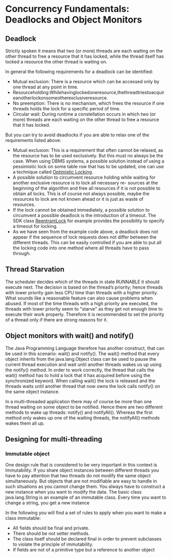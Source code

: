 # Concurrency Fundamentals: Deadlocks and Object Monitors

## Deadlock

Strictly spoken it means that two (or more) threads are each waiting on the other thread to free a resource that it has locked, while the thread itself has locked a resource the other thread is waiting on.

In general the following requirements for a deadlock can be identified:
- Mutual exclusion: There is a resource which can be accessed only by one thread at any point in time.
- Resourceholding:Whilehavinglockedoneresource,thethreadtriestoacquireanotherlockonsomeotherexclusiveresource.
- No preemption: There is no mechanism, which frees the resource if one threads holds the lock for a specific period of time.
- Circular wait: During runtime a constellation occurs in which two (or more) threads are each waiting on the other thread to free a resource that it has locked.

But you can try to avoid deadlocks if you are able to relax one of the requirements listed above:
- Mutual exclusion: This is a requirement that often cannot be relaxed, as the resource has to be used exclusively. But this must no always be the case. When using DBMS systems, a possible solution instead of using a pessimistic lock on some table row that has to be updated, one can use a technique called [Optimistic Locking]("https://en.wikipedia.org/wiki/Optimistic_concurrency_control").
- A possible solution to circumvent resource holding while waiting for another exclusive resource is to lock all necessary re- sources at the beginning of the algorithm and free all resources if it is not possible to obtain all locks. This is of course not always possible, maybe the resources to lock are not known ahead or it is just as waste of resources.
- If the lock cannot be obtained immediately, a possible solution to circumvent a possible deadlock is the introduction of a timeout. The SDK class [ReentrantLock]("https://docs.oracle.com/javase/7/docs/api/java/util/concurrent/locks/ReentrantLock.html") for example provides the possibility to specify a timeout for locking.
- As we have seen from the example code above, a deadlock does not appear if the sequence of lock requests does not differ between the different threads. This can be easily controlled if you are able to put all the locking code into one method where all threads have to pass through.

##  Thread Starvation

The scheduler decides which of the threads in state RUNNABLE it should execute next. The decision is based on the thread’s priority; hence threads with lower priority gain less CPU time than threads with a higher priority. What sounds like a reasonable feature can also cause problems when abused. If most of the time threads with a high priority are executed, the threads with lower priority seem to "starve" as they get not enough time to execute their work properly. Therefore it is recommended to set the priority of a thread only if there are strong reasons for it.

## Object monitors with wait() and notify()

The Java Programming Language therefore has another construct, that can be used in this scenario: wait() and notify(). The wait() method that every object inherits from the java.lang.Object class can be used to pause the current thread execution and wait until another threads wakes us up using the notify() method. In order to work correctly, the thread that calls the wait() method has to hold a lock that it has acquired before using the synchronized keyword. When calling wait() the lock is released and the threads waits until another thread that now owns the lock calls notify() on the same object instance.

In a multi-threaded application there may of course be more than one thread waiting on some object to be notified. Hence there are two different methods to wake up threads: notify() and notifyAll(). Whereas the first method only wakes up one of the waiting threads, the notifyAll() methods wakes them all up. 

## Designing for multi-threading

### Immutable object
One design rule that is considered to be very important in this context is Immutability. If you share object instances between different threads you have to pay attention that two threads do not modify the same object simultaneously. But objects that are not modifiable are easy to handle in such situations as you cannot change them. You always have to construct a new instance when you want to modify the data. The basic class java.lang.String is an example of an immutable class. Every time you want to change a string, you get a new instance

In the following you will find a set of rules to apply when you want to make a class immutable:
- All fields should be final and private.
- There should be not setter methods.
- The class itself should be declared final in order to prevent subclasses to violate the principle of immutability. 
- If fields are not of a primitive type but a reference to another object
